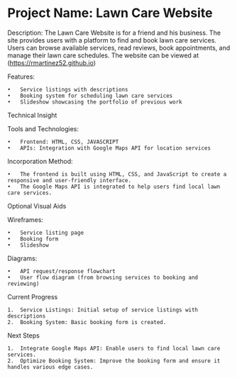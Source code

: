 # Project Name: Lawn Care Website

Description: The Lawn Care Website is for a friend and his business. The site provides users with a platform to find and book lawn care services. Users can browse available services, read reviews, book appointments, and manage their lawn care schedules. The website can be viewed at (https://rmartinez52.github.io)

Features:

	•	Service listings with descriptions
	•	Booking system for scheduling lawn care services
	•	Slideshow showcasing the portfolio of previous work

Technical Insight

Tools and Technologies:

	•	Frontend: HTML, CSS, JAVASCRIPT
	•	APIs: Integration with Google Maps API for location services

Incorporation Method:

	•	The frontend is built using HTML, CSS, and JavaScript to create a responsive and user-friendly interface.
	•	The Google Maps API is integrated to help users find local lawn care services.

Optional Visual Aids

Wireframes:

	•	Service listing page
	•	Booking form
	•	Slideshow

Diagrams:

	•	API request/response flowchart
	•	User flow diagram (from browsing services to booking and reviewing)

Current Progress

	1.	Service Listings: Initial setup of service listings with descriptions
	2.	Booking System: Basic booking form is created.

Next Steps

	1.	Integrate Google Maps API: Enable users to find local lawn care services.
	2.	Optimize Booking System: Improve the booking form and ensure it handles various edge cases.
